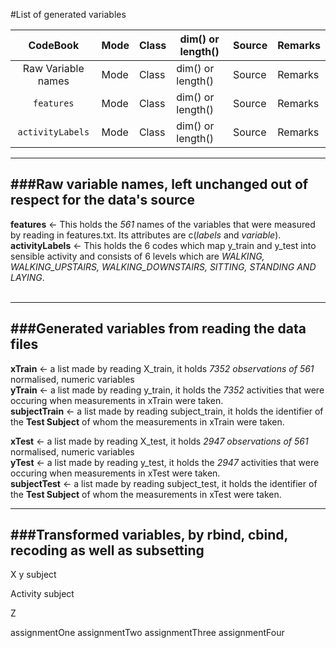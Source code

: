 #List of generated variables<br>




|   CodeBook             |  Mode  |  Class  |  dim() or length()  |  Source  |  Remarks  |
|:---------------------: |--------|---------|---------------------|----------|-----------|
| Raw Variable names     |  Mode  |  Class  |  dim() or length()  |  Source  |  Remarks  |
|`features`              |  Mode  |  Class  |  dim() or length()  |  Source  |  Remarks  |
|`activityLabels`        |  Mode  |  Class  |  dim() or length()  |  Source  |  Remarks  |



---
###Raw variable names, left unchanged out of respect for the data's source
---
**features** <- This holds the *561* names of the variables that were measured by reading in features.txt. Its attributes are c(*labels* and *variable*).<br>
**activityLabels** <- This holds the 6 codes which map y_train and y_test into sensible activity and consists of 6 levels which are *WALKING, WALKING_UPSTAIRS, WALKING_DOWNSTAIRS, SITTING, STANDING AND LAYING*.<br><br>

---
###Generated variables from reading the data files
---
**xTrain** <- a list made by reading X_train, it holds *7352 observations of 561* normalised, numeric variables<br>
**yTrain** <- a list made by reading y_train, it holds the *7352* activities that were occuring when measurements in xTrain were taken.<br>
**subjectTrain** <- a list made by reading subject_train, it holds the identifier of the **Test Subject** of whom the measurements in xTrain were taken.<br>

**xTest** <- a list made by reading X_test, it holds *2947 observations of 561* normalised, numeric variables<br>
**yTest** <- a list made by reading y_test, it holds the *2947* activities that were occuring when measurements in xTest were taken.<br>
**subjectTest** <- a list made by reading subject_test, it holds the identifier of the **Test Subject** of whom the measurements in xTest were taken.<br>

---
###Transformed variables, by rbind, cbind, recoding as well as subsetting
---
X
y
subject

Activity
subject

Z

assignmentOne
assignmentTwo
assignmentThree
assignmentFour
